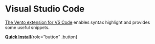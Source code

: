 # Visual Studio Code

[The Vento extension for VS Code](https://marketplace.visualstudio.com/items?itemName=oscarotero.vento-syntax)
enables syntax highlight and provides some useful snippets.

[**Quick Install**](vscode:extension/oscarotero.vento-syntax){role="button" .button}